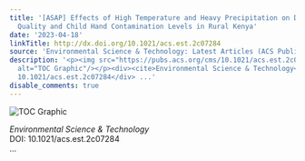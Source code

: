 ```yaml
---
title: '[ASAP] Effects of High Temperature and Heavy Precipitation on Drinking Water
  Quality and Child Hand Contamination Levels in Rural Kenya'
date: '2023-04-18'
linkTitle: http://dx.doi.org/10.1021/acs.est.2c07284
source: 'Environmental Science & Technology: Latest Articles (ACS Publications)'
description: '<p><img src="https://pubs.acs.org/cms/10.1021/acs.est.2c07284/asset/images/medium/es2c07284_0006.gif"
  alt="TOC Graphic"/></p><div><cite>Environmental Science & Technology</cite></div><div>DOI:
  10.1021/acs.est.2c07284</div> ...'
disable_comments: true
---
```

<p><img src="https://pubs.acs.org/cms/10.1021/acs.est.2c07284/asset/images/medium/es2c07284_0006.gif" alt="TOC Graphic"/></p><div><cite>Environmental Science & Technology</cite></div><div>DOI: 10.1021/acs.est.2c07284</div> ...